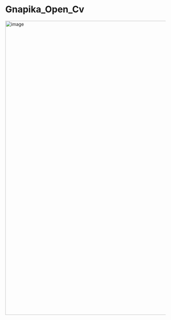 # Gnapika_Open_Cv

<img width="1366" height="922" alt="image" src="https://github.com/user-attachments/assets/dc19f3f9-f583-47ac-aa10-7655f8006d4d" />
